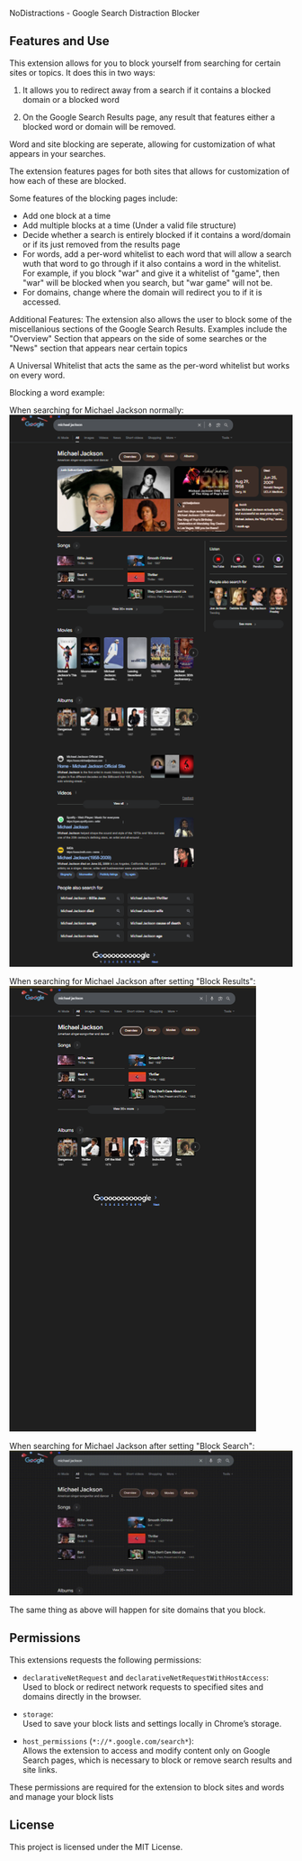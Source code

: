 NoDistractions - Google Search Distraction Blocker

## Features and Use

This extension allows for you to block yourself from searching for certain sites or topics. It does this in two ways:

1. It allows you to redirect away from a search if it contains a blocked domain or a blocked word

2. On the Google Search Results page, any result that features either a blocked word or domain will be removed.

Word and site blocking are seperate, allowing for customization of what appears in your searches.

The extension features pages for both sites that allows for customization of how each of these are blocked.

Some features of the blocking pages include:

- Add one block at a time
- Add multiple blocks at a time (Under a valid file structure)
- Decide whether a search is entirely blocked if it contains a word/domain or if its just removed from the results page
- For words, add a per-word whitelist to each word that will allow a search wuth that word to go through if it also contains a word in the whitelist. For example, if you block "war" and give it a whitelist of "game", then "war" will be blocked when you search, but "war game" will not be.
- For domains, change where the domain will redirect you to if it is accessed.

Additional Features:
The extension also allows the user to block some of the miscellanious sections of the Google Search Results. Examples include the "Overview" Section that appears on the side of some searches or the "News" section that appears near certain topics

A Universal Whitelist that acts the same as the per-word whitelist but works on every word.

Blocking a word example:

When searching for Michael Jackson normally:
![Alt text](READMEIMGS/MJBefore.png)

When searching for Michael Jackson after setting "Block Results":
![Alt text](READMEIMGS/MJAfter.png)

When searching for Michael Jackson after setting "Block Search":
![Demo GIF](READMEIMGS/michaeljackson%20search%20block.gif)

The same thing as above will happen for site domains that you block.

## Permissions

This extensions requests the following permissions:

- `declarativeNetRequest` and `declarativeNetRequestWithHostAccess`:  
  Used to block or redirect network requests to specified sites and domains directly in the browser.

- `storage`:  
  Used to save your block lists and settings locally in Chrome’s storage.

- `host_permissions` (`*://*.google.com/search*`):  
  Allows the extension to access and modify content only on Google Search pages, which is necessary to block or remove search results and site links.

These permissions are required for the extension to block sites and words and manage your block lists

## License

This project is licensed under the MIT License.
